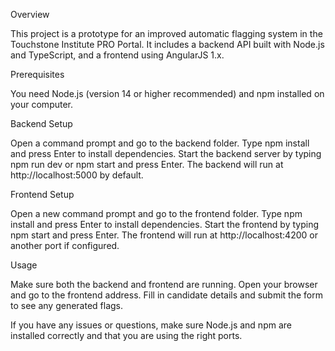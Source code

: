 Overview

This project is a prototype for an improved automatic flagging system in the Touchstone Institute PRO Portal. It includes a backend API built with Node.js and TypeScript, and a frontend using AngularJS 1.x.

Prerequisites

You need Node.js (version 14 or higher recommended) and npm installed on your computer.

Backend Setup

Open a command prompt and go to the backend folder. Type npm install and press Enter to install dependencies. Start the backend server by typing npm run dev or npm start and press Enter. The backend will run at http://localhost:5000 by default.

Frontend Setup

Open a new command prompt and go to the frontend folder. Type npm install and press Enter to install dependencies. Start the frontend by typing npm start and press Enter. The frontend will run at http://localhost:4200 or another port if configured.

Usage

Make sure both the backend and frontend are running. Open your browser and go to the frontend address. Fill in candidate details and submit the form to see any generated flags.

If you have any issues or questions, make sure Node.js and npm are installed correctly and that you are using the right ports.